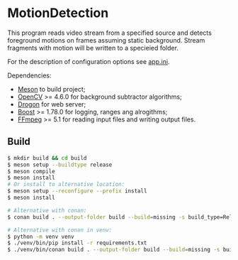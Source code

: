 # MotionDetection

This program reads video stream from a specified source and detects foreground
motions on frames assuming static background. Stream fragments with motion will
be written to a specieied folder.

For the description of configuration options see [app.ini](app.ini).

Dependencies:
- [Meson](https://mesonbuild.com/) to build project;
- [OpenCV](https://github.com/opencv/opencv) >= 4.6.0 for background subtractor
  algorithms;
- [Drogon](https://github.com/drogonframework/drogon) for web server;
- [Boost](https://www.boost.org/) >= 1.78.0 for logging, ranges ang alrogithms;
- [FFmpeg](https://ffmpeg.org/doxygen/trunk/index.html) >= 5.1 for reading
  input files and writing output files.

## Build

```bash
$ mkdir build && cd build
$ meson setup --buildtype release
$ meson compile
$ meson install
# Or install to alternative location:
$ meson setup --reconfigure --prefix install
$ meson install

# Alternative with conan:
$ conan build . --output-folder build --build=missing -s build_type=Release

# Alternative with conan in venv:
$ python -m venv venv
$ ./venv/bin/pip install -r requirements.txt
$ ./venv/bin/conan build . --output-folder build --build=missing -s build_type=Release
```
